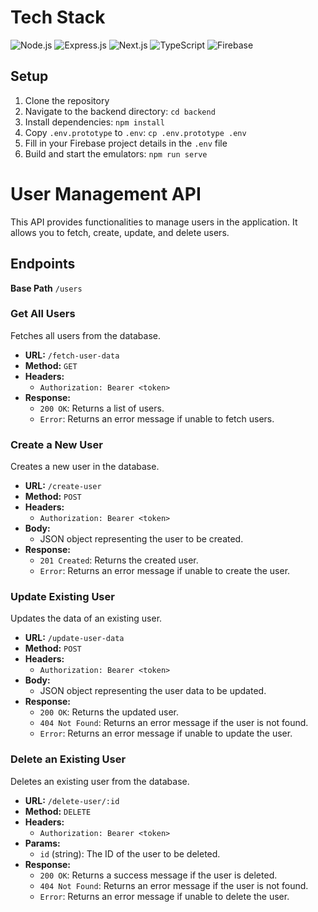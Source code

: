 # Tech Stack

![Node.js](https://img.shields.io/badge/Node.js-339933?style=for-the-badge&logo=node-dot-js&logoColor=white)
![Express.js](https://img.shields.io/badge/Express.js-000000?style=for-the-badge&logo=express&logoColor=white)
![Next.js](https://img.shields.io/badge/Next.js-000000?style=for-the-badge&logo=next-dot-js&logoColor=white)
![TypeScript](https://img.shields.io/badge/TypeScript-007ACC?style=for-the-badge&logo=typescript&logoColor=white)
![Firebase](https://img.shields.io/badge/Firebase-FFCA28?style=for-the-badge&logo=firebase&logoColor=black)

## Setup

1. Clone the repository
2. Navigate to the backend directory: `cd backend`
3. Install dependencies: `npm install`
4. Copy `.env.prototype` to `.env`: `cp .env.prototype .env`
5. Fill in your Firebase project details in the `.env` file
6. Build and start the emulators: `npm run serve`

# User Management API
This API provides functionalities to manage users in the application. It allows you to fetch, create, update, and delete users.

## Endpoints
**Base Path** `/users`

### Get All Users
Fetches all users from the database.

- **URL:** `/fetch-user-data`
- **Method:** `GET`
- **Headers:**
  - `Authorization: Bearer <token>`
- **Response:**
  - `200 OK`: Returns a list of users.
  - `Error`: Returns an error message if unable to fetch users.


### Create a New User
Creates a new user in the database.

- **URL:** `/create-user`
- **Method:** `POST`
- **Headers:**
  - `Authorization: Bearer <token>`
- **Body:**
  - JSON object representing the user to be created.
- **Response:**
  - `201 Created`: Returns the created user.
  - `Error`: Returns an error message if unable to create the user.

### Update Existing User

Updates the data of an existing user.

- **URL:** `/update-user-data`
- **Method:** `POST`
- **Headers:**
  - `Authorization: Bearer <token>`
- **Body:**
  - JSON object representing the user data to be updated.
- **Response:**
  - `200 OK`: Returns the updated user.
  - `404 Not Found`: Returns an error message if the user is not found.
  - `Error`: Returns an error message if unable to update the user.

### Delete an Existing User

Deletes an existing user from the database.

- **URL:** `/delete-user/:id`
- **Method:** `DELETE`
- **Headers:**
  - `Authorization: Bearer <token>`
- **Params:**
  - `id` (string): The ID of the user to be deleted.
- **Response:**
  - `200 OK`: Returns a success message if the user is deleted.
  - `404 Not Found`: Returns an error message if the user is not found.
  - `Error`: Returns an error message if unable to delete the user.